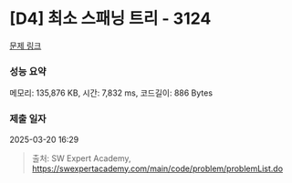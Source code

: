 # [D4] 최소 스패닝 트리 - 3124 

[문제 링크](https://swexpertacademy.com/main/code/problem/problemDetail.do?contestProbId=AV_mSnmKUckDFAWb) 

### 성능 요약

메모리: 135,876 KB, 시간: 7,832 ms, 코드길이: 886 Bytes

### 제출 일자

2025-03-20 16:29



> 출처: SW Expert Academy, https://swexpertacademy.com/main/code/problem/problemList.do